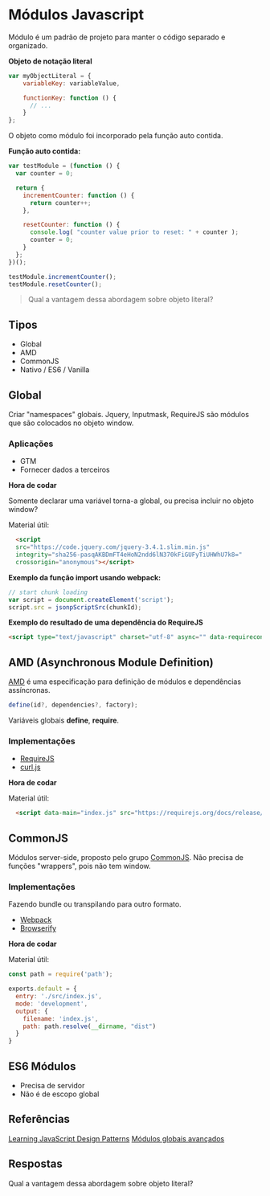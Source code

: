 # Módulos Javascript

Módulo é um padrão de projeto para manter o código separado e organizado.

**Objeto de notação literal**
```js
var myObjectLiteral = {
    variableKey: variableValue,

    functionKey: function () {
      // ...
    }
};
```

O objeto como módulo foi incorporado pela função auto contida.

**Função auto contida:**
```js
var testModule = (function () {
  var counter = 0;

  return {
    incrementCounter: function () {
      return counter++;
    },

    resetCounter: function () {
      console.log( "counter value prior to reset: " + counter );
      counter = 0;
    }
  };
})();

testModule.incrementCounter();
testModule.resetCounter();
```

> Qual a vantagem dessa abordagem sobre objeto literal?

## Tipos

- Global
- AMD
- CommonJS
- Nativo / ES6 / Vanilla

## Global

Criar "namespaces" globais.
Jquery, Inputmask, RequireJS são módulos que são colocados no objeto window.

### Aplicações

- GTM
- Fornecer dados a terceiros

**Hora de codar**

Somente declarar uma variável torna-a global, ou precisa incluir no objeto window?

Material útil:
```html
  <script
  src="https://code.jquery.com/jquery-3.4.1.slim.min.js"
  integrity="sha256-pasqAKBDmFT4eHoN2ndd6lN370kFiGUFyTiUHWhU7k8="
  crossorigin="anonymous"></script>
```

**Exemplo da função import usando webpack:**

```js
// start chunk loading
var script = document.createElement('script');
script.src = jsonpScriptSrc(chunkId);
```

**Exemplo do resultado de uma dependência do RequireJS**

```html
<script type="text/javascript" charset="utf-8" async="" data-requirecontext="_" data-requiremodule="counter.js" src="counter.js"></script>
```

## AMD (Asynchronous Module Definition)

[AMD](https://github.com/amdjs/amdjs-api/blob/master/AMD.md) é uma especificação para definição de módulos e dependências assíncronas.

```js
define(id?, dependencies?, factory);
```

Variáveis globais **define**, **require**.

### Implementações

- [RequireJS](https://requirejs.org/)
- [curl.js](https://github.com/cujojs/curl)

**Hora de codar**

Material útil:
```html
  <script data-main="index.js" src="https://requirejs.org/docs/release/2.3.6/minified/require.js"></script>
```

## CommonJS

Módulos server-side, proposto pelo grupo [CommonJS](http://www.commonjs.org/). Não precisa de funções "wrappers", pois não tem window.

### Implementações

Fazendo bundle ou transpilando para outro formato.

- [Webpack](https://webpack.js.org/)
- [Browserify](http://browserify.org/)

**Hora de codar**

Material útil:
```js
const path = require('path');

exports.default = {
  entry: './src/index.js',
  mode: 'development',
  output: {
    filename: 'index.js',
    path: path.resolve(__dirname, "dist")
  }
}
```

## ES6 Módulos

- Precisa de servidor
- Não é de escopo global

## Referências

[Learning JavaScript Design Patterns](https://addyosmani.com/resources/essentialjsdesignpatterns/book/)
[Módulos globais avançados](http://www.adequatelygood.com/JavaScript-Module-Pattern-In-Depth.html)

## Respostas

Qual a vantagem dessa abordagem sobre objeto literal?
